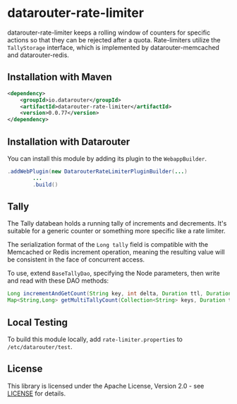 # datarouter-rate-limiter

datarouter-rate-limiter keeps a rolling window of counters for specific actions so that they can be rejected after a quota.
Rate-limiters utilize the `TallyStorage` interface, which is implemented by datarouter-memcached and datarouter-redis.

## Installation with Maven

```xml
<dependency>
	<groupId>io.datarouter</groupId>
	<artifactId>datarouter-rate-limiter</artifactId>
	<version>0.0.77</version>
</dependency>
```

## Installation with Datarouter

You can install this module by adding its plugin to the `WebappBuilder`.

```java
.addWebPlugin(new DatarouterRateLimiterPluginBuilder(...)
		...
		.build()
```

## Tally

The Tally databean holds a running tally of increments and decrements.  It's suitable for a generic counter or
 something more specific like a rate limiter.

The serialization format of the `Long tally` field is compatible with the Memcached or Redis increment operation,
 meaning the resulting value will be consistent in the face of concurrent access.

To use, extend `BaseTallyDao`, specifying the Node parameters, then write and read with these DAO methods:

``` java
Long incrementAndGetCount(String key, int delta, Duration ttl, Duration timeout)
Map<String,Long> getMultiTallyCount(Collection<String> keys, Duration ttl, Duration timeout)
```

## Local Testing
To build this module locally, add `rate-limiter.properties` to `/etc/datarouter/test`.

## License

This library is licensed under the Apache License, Version 2.0 - see [LICENSE](../LICENSE) for details.
